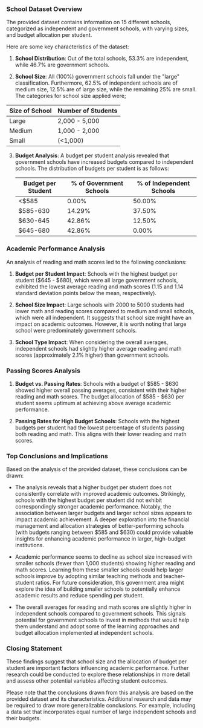 ### School Dataset Overview 

The provided dataset contains information on 15 different schools, categorized as independent and government schools, with varying sizes, and budget allocation per student.

Here are some key characteristics of the dataset:

1. **School Distribution**: Out of the total schools, 53.3% are independent, while 46.7% are government schools.

2. **School Size**: All (100%) government schools fall under the "large" classification. Furthermore, 62.5% of independent schools are of medium size, 12.5% are of large size, while the remaining 25% are small. The categories for school size applied were; 

|Size of School | Number of Students |
|---------------|--------------------|
| Large         | 2,000 - 5,000      |
| Medium        | 1,000 - 2,000      |
| Small         | (<1,000)           |

3. **Budget Analysis**: A budget per student analysis revealed that government schools have increased budgets compared to independent schools. The distribution of budgets per student is as follows:

   | Budget per Student | % of Government Schools | % of Independent Schools |
   |--------------------|------------------------|-------------------------|
   | <$585              | 0.00%                  | 50.00%                  |
   | $585-630           | 14.29%                 | 37.50%                  |
   | $630-645           | 42.86%                 | 12.50%                  |
   | $645-680           | 42.86%                 | 0.00%                   |

### Academic Performance Analysis

An analysis of reading and math scores led to the following conclusions:

1. **Budget per Student Impact**: Schools with the highest budget per student ($645 - $680), which were all large government schools, exhibited the lowest average reading and math scores (1.15 and 1.14 standard deviation points below the mean, respectively).

2. **School Size Impact**: Large schools with 2000 to 5000 students had lower math and reading scores compared to medium and small schools, which were all independent. It suggests that school size might have an impact on academic outcomes. However, it is worth noting that large school were predominately government schools. 

3. **School Type Impact**: When considering the overall averages, independent schools had slightly higher average reading and math scores (approximately 2.1% higher) than government schools.

### Passing Scores Analysis

1. **Budget vs. Passing Rates**: Schools with a budget of $585 - $630 showed higher overall passing averages, consistent with their higher reading and math scores. The budget allocation of $585 - $630 per student seems uptimum at achieving above average academic performance. 

2. **Passing Rates for High Budget Schools**: Schools with the highest budgets per student had the lowest percentage of students passing both reading and math. This aligns with their lower reading and math scores.

### Top Conclusions and Implications

Based on the analysis of the provided dataset, these conclusions can be drawn:

- The analysis reveals that a higher budget per student does not consistently correlate with improved academic outcomes. Strikingly, schools with the highest budget per student did not exhibit correspondingly stronger academic performance. Notably, the association between larger budgets and larger school sizes appears to impact academic achievement. A deeper exploration into the financial management and allocation strategies of better-performing schools (with budgets ranging between $585 and $630) could provide valuable insights for enhancing academic performance in larger, high-budget institutions. 

- Academic performance seems to decline as school size increased with smaller schools (fewer than 1,000 students) showing higher reading and math scores. Learning from these smaller schools could help larger schools improve by adopting similar teaching methods and teacher-student ratios. For future consideration, this government area might explore the idea of building smaller schools to potentially enhance academic results and reduce spending per student.

- The overall averages for reading and math scores are slightly higher in independent schools compared to government schools. This signals potential for government schools to invest in methods that would help them understand and adopt some of the learning approaches and budget allocation implemented at independent schools. 

### Closing Statement 

These findings suggest that school size and the allocation of budget per student are important factors influencing academic performance. Further research could be conducted to explore these relationships in more detail and assess other potential variables affecting student outcomes.

Please note that the conclusions drawn from this analysis are based on the provided dataset and its characteristics. Additional research and data may be required to draw more generalizable conclusions. For example, including a data set that incorporates equal number of large independent schools and their budgets. 